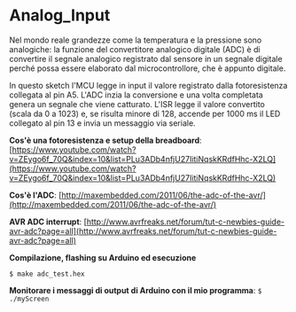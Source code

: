 # Analog_Input

Nel mondo reale grandezze come la temperatura e la pressione sono analogiche: la funzione del convertitore analogico digitale (ADC) è di convertire il segnale analogico registrato dal sensore in un segnale digitale perché possa essere elaborato dal microcontrollore, che è appunto digitale.

In questo sketch l'MCU legge in input il valore registrato dalla fotoresistenza collegata al pin A5. L'ADC inzia la conversione e una volta completata genera un segnale che viene catturato. L'ISR legge il valore convertito (scala da 0 a 1023) e, se risulta minore di 128, accende per 1000 ms il LED collegato al pin 13 e invia un messaggio via seriale.

**Cos'è una fotoresistenza e setup della breadboard**: [https://www.youtube.com/watch?v=ZEygo6f_70Q&index=10&list=PLu3ADb4nfjU27IitiNqskKRdfHhc-X2LQ](https://www.youtube.com/watch?v=ZEygo6f_70Q&index=10&list=PLu3ADb4nfjU27IitiNqskKRdfHhc-X2LQ)

**Cos'è l'ADC**: [http://maxembedded.com/2011/06/the-adc-of-the-avr/](http://maxembedded.com/2011/06/the-adc-of-the-avr/)

**AVR ADC interrupt**: [http://www.avrfreaks.net/forum/tut-c-newbies-guide-avr-adc?page=all](http://www.avrfreaks.net/forum/tut-c-newbies-guide-avr-adc?page=all)

**Compilazione, flashing su Arduino ed esecuzione**

`$ make adc_test.hex`

**Monitorare i messaggi di output di Arduino con il mio programma**: `$ ./myScreen`
